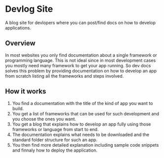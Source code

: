 # Devlog Site
A blog site for devlopers where you can post/find docs on how to develop applications.

## Overview
In most websites you only find documentation about a single framework or programming language. This is not ideal since in most development cases you mostly need many framework to get your app running. So dev docs solves this problem by providing documentation on how to develop an app from scratch listing all the frameworks and steps involved.

## How it works
1. You find a documentation with the title of the kind of app you want to build.
2. You get a list of frameworks that can be used for such development and you choose the ones you want.
3. You get a blog that explains how to develop an app fully using those frameworks or language from start to end.
4. The documentation explains what needs to be downloaded and the standard folder structure for such an app.
5. You then find more detailed explanation including sample code snippets and finnaly how to deploy the application.

